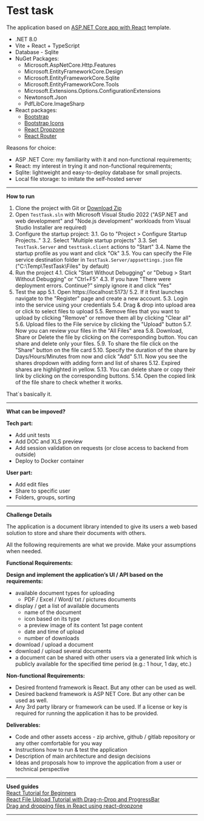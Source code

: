 # Test task

The application based on [ASP.NET Core app with React](https://learn.microsoft.com/en-us/visualstudio/javascript/tutorial-asp-net-core-with-react?view=vs-2022) template. 
 - .NET 8.0
 - Vite + React + TypeScript
 - Database - Sqlite
 - NuGet Packages:
    - Microsoft.AspNetCore.Http.Features
    - Microsoft.EntityFrameworkCore.Design
    - Microsoft.EntityFrameworkCore.Sqlite
    - Microsoft.EntityFrameworkCore.Tools
    - Microsoft.Extensions.Options.ConfigurationExtensions
    - Newtonsoft.Json
    - PdfLibCore.ImageSharp
 - React packages: 
     - [Bootstrap](https://getbootstrap.com/)
     - [Bootstrap Icons](https://icons.getbootstrap.com/)
     - [React Dropzone](https://react-dropzone.js.org/)
     - [React Router](https://reactrouter.com/en/main)

Reasons for choice: 
 - ASP .NET Core: my familiarity with it and non-functional requirements;
 - React: my interest  in trying it and non-functional requirements;
 - Sqlite: lightweight and easy-to-deploy database for small projects.
 - Local file storage: to imitate the self-hosted server

-------------
**How to run**
                
1.  Clone the project with Git or [Download Zip](https://github.com/OleksandrFedorov/test-task/archive/refs/heads/main.zip)
2. Open `TestTask.sln` with Microsoft Visual Studio 2022 ("ASP.NET and web development" and "Node.js development" workloads from Visual Studio Installer are required)
3. Configure the startup project:
    3.1. Go to "Project > Configure Startup Projects.."
    3.2. Select "Multiple startup projects"
    3.3. Set `TestTask.Server` and `testtask.client` actions to "Start"
    3.4. Name the startup profile as you want and click "Ok"
    3.5. You can specify the File service destination folder in `TestTask.Server/appsettings.json` file ("C:\Temp\TestTask\Files" by default)
4. Run the project
    4.1. Click "Start Without Debugging" or "Debug > Start Without Debugging" or "Ctrl+F5"
    4.3. If you have "There were deployment errors. Continue?" simply ignore it and click "Yes"
5. Test the app
    5.1. Open https://localhost:5173/
    5.2. If it first launches  navigate to the "Register" page and create a new account.
    5.3. Login into the service using your credentials
    5.4. Drag & drop into upload area or click to select files to upload
    5.5. Remove files that you want to upload by clicking "Remove" or remove them all by clicking "Clear all"
    5.6. Upload files to the File service by clicking the "Upload" button
    5.7. Now you can review your files in the "All Files" area
    5.8. Download, Share or Delete the file by clicking on the corresponding button. You can share and delete only your files. 
    5.9. To share the file click on the "Share" button on the file card
    5.10. Specify the duration of the share by Days/Hours/Minutes from now and click "Add"
    5.11. Now you see the shares dropdown with adding form and list of shares
    5.12. Expired  shares are highlighted in yellow. 
    5.13. You can delete share or copy their link by clicking on the corresponding buttons.
    5.14. Open the copied link of the file share to check whether  it works.

That`s basically  it.

-------------
**What can be impoved?**

**Tech part:**
- Add unit tests
- Add DOC and XLS preview 
- Add session validation on requests (or close access to backend from outside)
- Deploy to Docker container


**User part:**
- Add edit files
- Share to specific user
- Folders, groups, sorting
-------------
**Challenge Details**

The application is a document library intended to give its users a web based solution to store and share their documents with others.

All the following requirements are what we provide. Make your assumptions when needed.

**Functional Requirements:**

**Design and implement the application’s UI / API based on the requirements:**

- available document types for uploading
    - PDF / Excel / Word/ txt / pictures documents
- display / get a list of available documents
    - name of the document
    - icon based on its type
    - a preview image of its content 1st page content
    - date and time of upload
    - number of downloads
- download / upload a document
- download / upload several documents
- a document can be shared with other users via a generated link which is publicly available for the specified time period (e.g.: 1 hour, 1 day, etc.)

**Non-functional Requirements:**

- Desired frontend framework is React. But any other can be used as well.
-  Desired backend framework is ASP NET Core. But any other can be used as well. 
- Any 3rd party library or framework can be used. If a license or key is required for running the application it has to be provided.

**Deliverables:**

- Code and other assets access - zip archive, github / gitlab repository or any other comfortable for you way 
- Instructions how to run & test the application
- Description of main architecture and design decisions
- Ideas and proposals how to improve the application from a user or technical perspective

-------------
**Used guides**  
[React Tutorial for Beginners](https://youtu.be/SqcY0GlETPk?si=mdsCS7kjdR3EmzUi)  
[React File Upload Tutorial with Drag-n-Drop and ProgressBar](https://youtu.be/MAw0lQKqjRA?si=ZWOlraVNioU6aSKs)  
[Drag and dropping files in React using react-dropzone](https://youtu.be/eGVC8UUqCBE?si=5bzcPtIRuvYLEtR5)  

-------------